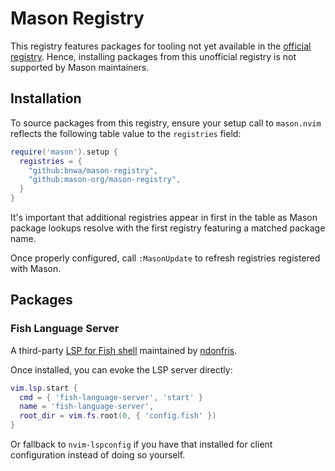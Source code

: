 # Mason Registry

This registry features packages for tooling not yet available in the [official
registry](https://github.com/mason-org/mason-registry). Hence, installing
packages from this unofficial registry is not supported by Mason maintainers.

## Installation
To source packages from this registry, ensure your setup call to `mason.nvim`
reflects the following table value to the `registries` field:
```lua
require('mason').setup {
  registries = {
    "github:bnwa/mason-registry",
    "github:mason-org/mason-registry",
  }
}
```
It's important that additional registries appear in first in the table as Mason
package lookups resolve with the first registry featuring a matched package name.

Once properly configured, call `:MasonUpdate` to refresh registries registered
with Mason.

## Packages

### Fish Language Server
A third-party [LSP for Fish shell](https://github.com/ndonfris/fish-lsp) maintained by
[ndonfris](https://github.com/ndonfris).

Once installed, you can evoke the LSP server directly:
```lua
vim.lsp.start {
  cmd = { 'fish-language-server', 'start' }
  name = 'fish-language-server',
  root_dir = vim.fs.root(0, { 'config.fish' })
}
```
Or fallback to `nvim-lspconfig` if you have that installed for client configuration instead
of doing so yourself.
